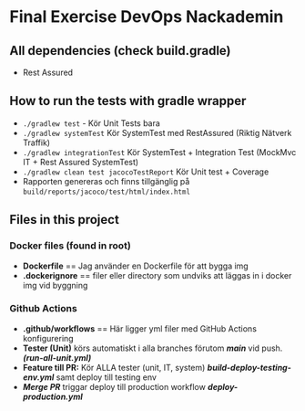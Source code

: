 # Final Exercise DevOps Nackademin

## All dependencies (check build.gradle)
- Rest Assured

## How to run the tests with gradle wrapper
- ```./gradlew test``` - Kör Unit Tests bara
- ```./gradlew systemTest``` Kör SystemTest med RestAssured (Riktig Nätverk Traffik)
- ```./gradlew integrationTest``` Kör SystemTest + Integration Test (MockMvc IT + Rest Assured SystemTest)
- ```./gradlew clean test jacocoTestReport``` Kör Unit test + Coverage
- Rapporten genereras och finns tillgänglig på ```build/reports/jacoco/test/html/index.html```



## Files in this project

### Docker files (found in root)
- **Dockerfile** == Jag använder en Dockerfile för att bygga img
- **.dockerignore** == filer eller directory som undviks att läggas in i docker img vid byggning

### Github Actions
- **.github/workflows** == Här ligger yml filer med GitHub Actions konfigurering
-  **Tester (Unit)** körs automatiskt i alla branches förutom ***main*** vid push. ***(run-all-unit.yml)***
- **Feature till PR:** Kör ALLA tester (unit, IT, system) ***build-deploy-testing-env.yml*** samt deploy till testing env
- ***Merge PR*** triggar deploy till production workflow ***deploy-production.yml***


